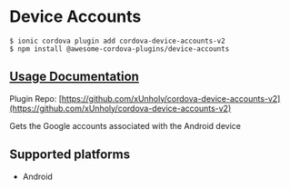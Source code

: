 # Device Accounts

```
$ ionic cordova plugin add cordova-device-accounts-v2
$ npm install @awesome-cordova-plugins/device-accounts
```

## [Usage Documentation](https://danielsogl.gitbook.io/awesome-cordova-plugins/plugins/device-accounts/)

Plugin Repo: [https://github.com/xUnholy/cordova-device-accounts-v2](https://github.com/xUnholy/cordova-device-accounts-v2)

Gets the Google accounts associated with the Android device

## Supported platforms

- Android
  


